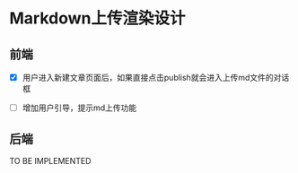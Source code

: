 # Markdown上传渲染设计

## 前端
- [x] 用户进入新建文章页面后，如果直接点击publish就会进入上传md文件的对话框
- [ ] 增加用户引导，提示md上传功能


## 后端
TO BE IMPLEMENTED

